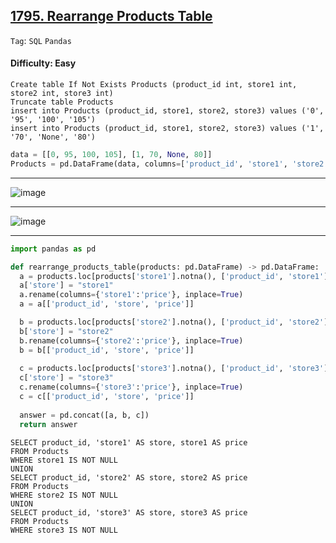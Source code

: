 ## [1795. Rearrange Products Table](https://leetcode.com/problems/rearrange-products-table)

```Tag```: ```SQL``` ```Pandas```

#### Difficulty: Easy

```MySQL
Create table If Not Exists Products (product_id int, store1 int, store2 int, store3 int)
Truncate table Products
insert into Products (product_id, store1, store2, store3) values ('0', '95', '100', '105')
insert into Products (product_id, store1, store2, store3) values ('1', '70', 'None', '80')
```

```Python
data = [[0, 95, 100, 105], [1, 70, None, 80]]
Products = pd.DataFrame(data, columns=['product_id', 'store1', 'store2', 'store3']).astype({'product_id':'int64', 'store1':'int64', 'store2':'int64', 'store3':'int64'})
```

---

![image](https://github.com/quananhle/Python/assets/35042430/802ac3bc-bf29-4aa4-8830-2d58c41b42ff)

---

![image](https://github.com/quananhle/Python/assets/35042430/11333c7f-25f8-4253-b0b6-141f182b08b3)

---

```Python
import pandas as pd

def rearrange_products_table(products: pd.DataFrame) -> pd.DataFrame:
  a = products.loc[products['store1'].notna(), ['product_id', 'store1']]
  a['store'] = "store1"
  a.rename(columns={'store1':'price'}, inplace=True)
  a = a[['product_id', 'store', 'price']]

  b = products.loc[products['store2'].notna(), ['product_id', 'store2']]
  b['store'] = "store2"
  b.rename(columns={'store2':'price'}, inplace=True)
  b = b[['product_id', 'store', 'price']]
    
  c = products.loc[products['store3'].notna(), ['product_id', 'store3']]
  c['store'] = "store3"
  c.rename(columns={'store3':'price'}, inplace=True)
  c = c[['product_id', 'store', 'price']]
      
  answer = pd.concat([a, b, c])
  return answer
```

```MySQL
SELECT product_id, 'store1' AS store, store1 AS price 
FROM Products 
WHERE store1 IS NOT NULL
UNION 
SELECT product_id, 'store2' AS store, store2 AS price 
FROM Products 
WHERE store2 IS NOT NULL
UNION 
SELECT product_id, 'store3' AS store, store3 AS price 
FROM Products 
WHERE store3 IS NOT NULL
```
